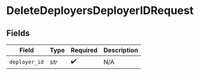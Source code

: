 # DeleteDeployersDeployerIDRequest


## Fields

| Field              | Type               | Required           | Description        |
| ------------------ | ------------------ | ------------------ | ------------------ |
| `deployer_id`      | *str*              | :heavy_check_mark: | N/A                |
